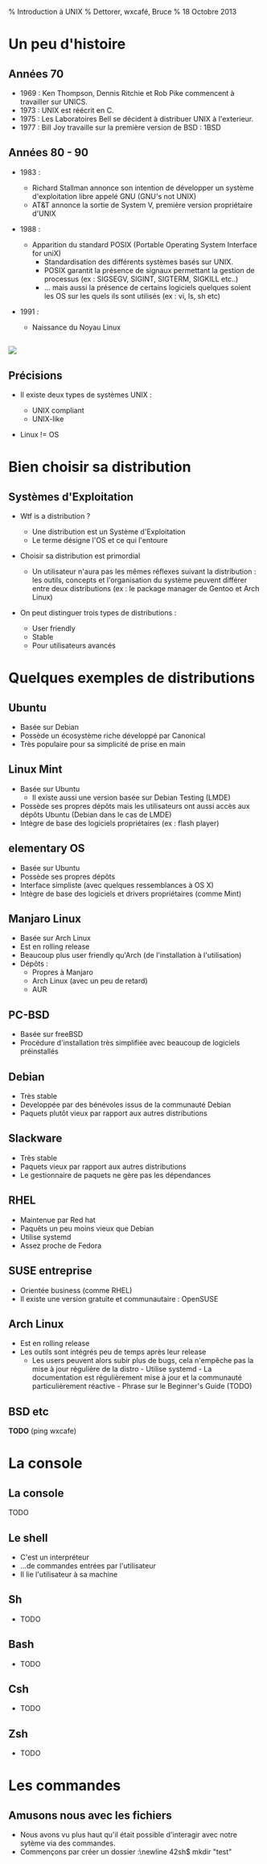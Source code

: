 % Introduction à UNIX
% Dettorer, wxcafé, Bruce
% 18 Octobre 2013

# Un peu d'histoire

## Années 70

- 1969 : Ken Thompson, Dennis Ritchie et Rob Pike commencent à travailler sur UNICS.
- 1973 : UNIX est réécrit en C.
- 1975 : Les Laboratoires Bell se décident à distribuer UNIX à
  l'exterieur.
- 1977 : Bill Joy travaille sur la première version de BSD : 1BSD

## Années 80 - 90

- 1983 : 
    - Richard Stallman annonce son intention de développer un système d'exploitation libre
      appelé GNU (GNU's not UNIX)
    - AT&T annonce la sortie de System V, première version propriétaire
      d'UNIX
- 1988 :
    - Apparition du standard POSIX (Portable Operating System Interface
      for uniX)
        - Standardisation des différents systèmes basés sur UNIX.
        - POSIX garantit la présence de signaux permettant la
          gestion de processus (ex : SIGSEGV, SIGINT, SIGTERM, SIGKILL etc..)
        - ... mais aussi la présence de certains logiciels
          quelques soient les OS sur les quels ils sont utilisés
          (ex : vi, ls, sh etc)

- 1991 :
    - Naissance du Noyau Linux

##

![](/home/bruce/slides_unix/ressources/torvalds.PNG)

## Précisions

- Il existe deux types de systèmes UNIX :
    - UNIX compliant
    - UNIX-like

- Linux != OS

# Bien choisir sa distribution

## Systèmes d'Exploitation

- Wtf is a distribution ?
    - Une distribution est un Système d'Exploitation
    - Le terme désigne l'OS et ce qui l'entoure

- Choisir sa distribution est primordial
    - Un utilisateur n'aura pas les mêmes réflexes suivant la
      distribution :
        les outils, concepts et l'organisation du système
        peuvent différer entre deux distributions (ex : le package
        manager de Gentoo et Arch Linux)

- On peut distinguer trois types de distributions :
    - User friendly
    - Stable
    - Pour utilisateurs avancés

# Quelques exemples de distributions

## Ubuntu

- Basée sur Debian
- Possède un écosystème riche développé par Canonical
- Très populaire pour sa simplicité de prise en main

## Linux Mint

- Basée sur Ubuntu
    - Il existe aussi une version basée sur Debian Testing (LMDE)
- Possède ses propres dépôts mais les utilisateurs ont aussi accès
      aux dépôts Ubuntu (Debian dans le cas de LMDE)
- Intègre de base des logiciels propriétaires (ex : flash player)

## elementary OS

- Basée sur Ubuntu
- Possède ses propres dépôts
- Interface simpliste (avec quelques ressemblances à OS X)
- Intègre de base des logiciels et drivers propriétaires (comme Mint)

## Manjaro Linux

- Basée sur Arch Linux
- Est en rolling release
- Beaucoup plus user friendly qu'Arch (de l'installation à
  l'utilisation)
- Dépôts :
    - Propres à Manjaro
    - Arch Linux (avec un peu de retard)
    - AUR

## PC-BSD

- Basée sur freeBSD
- Procédure d'installation très simplifiée avec beaucoup de logiciels
  préinstallés

## Debian

- Très stable
- Developpée par des bénévoles issus de la communauté Debian
- Paquets plutôt vieux par rapport aux autres distributions

## Slackware

- Très stable
- Paquets vieux par rapport aux autres distributions
- Le gestionnaire de paquets ne gère pas les dépendances


## RHEL

- Maintenue par Red hat
- Paquêts un peu moins vieux que Debian
- Utilise systemd
- Assez proche de Fedora

## SUSE entreprise

- Orientée business (comme RHEL)
- Il existe une version gratuite et communautaire : OpenSUSE

## Arch Linux

- Est en rolling release
- Les outils sont intégrés peu de temps après leur release
    - Les users peuvent alors subir plus de bugs, cela n'empêche pas la
          mise à jour régulière de la distro
          - Utilise systemd
          - La documentation est régulièrement mise à jour et la
            communauté
              particulièrement réactive
                  - Phrase sur le Beginner's Guide (TODO)

## BSD etc

**TODO** (ping wxcafe)

# La console

## La console

TODO

## Le shell

- C'est un interpréteur
- ...de commandes entrées par l'utilisateur
- Il lie l'utilisateur à sa machine

## Sh

- TODO

## Bash

- TODO

## Csh

- TODO

## Zsh

- TODO

# Les commandes

## Amusons nous avec les fichiers

- Nous avons vu plus haut qu'il était possible d'interagir avec notre
  sytème via des commandes.
- Commençons par créer un dossier :\newline
    42sh$ mkdir "test"
